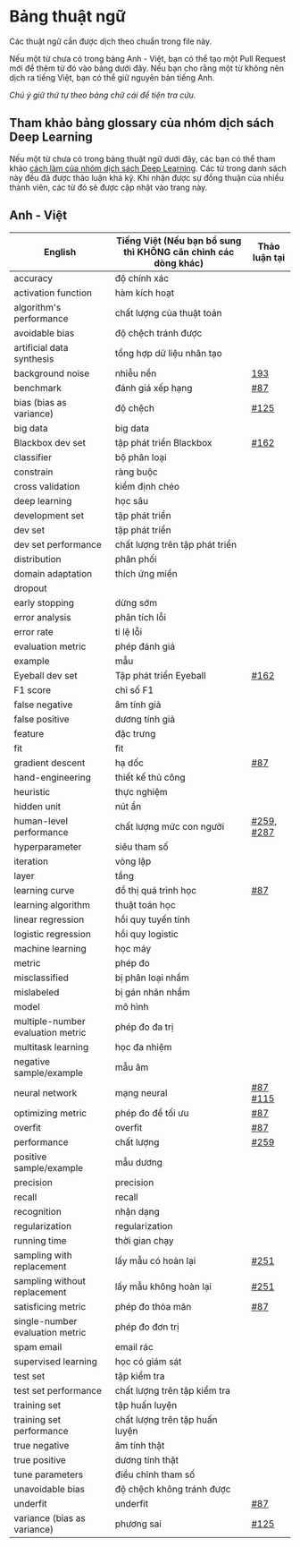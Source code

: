 # Bảng thuật ngữ

Các thuật ngữ cần được dịch theo chuẩn trong file này.

Nếu một từ chưa có trong bảng Anh - Việt, bạn có thể tạo một Pull Request mới để thêm từ đó vào bảng dưới đây.
Nếu bạn cho rằng một từ không nên dịch ra tiếng Việt, bạn có thể giữ nguyên bản tiếng Anh.

*Chú ý giữ thứ tự theo bảng chữ cái để tiện tra cứu.*

## Tham khảo bảng glossary của nhóm dịch sách Deep Learning

Nếu một từ chưa có trong bảng thuật ngữ dưới đây, các bạn có thể tham khảo [cách làm của nhóm dịch sách Deep Learning](https://docs.google.com/spreadsheets/d/1Hcd4AqR7Xzd08Ws0gwhZ-LX6XNzJKgCDy0VcFc3D66c/edit#gid=0). Các từ trong danh sách này đều đã được thảo luận khá kỹ. Khi nhận được sự đồng thuận của nhiều thành viên, các từ đó sẽ được cập nhật vào trang này.

## Anh - Việt


| English                           | Tiếng Việt (Nếu bạn bổ sung thì KHÔNG căn chỉnh các dòng khác) | Thảo luận tại                                                |
|-----------------------------------|----------------------------------------------------------------|--------------------------------------------------------------|
| accuracy                          | độ chính xác                                                   |                                                              |
| activation function               | hàm kích hoạt                                                  |                                                              |
| algorithm's performance           | chất lượng của thuật toán                                      |                                                              |
| avoidable bias                     | độ chệch tránh được                                           |                                                                                 |
| artificial data synthesis           | tổng hợp dữ liệu nhân tạo                                      |                                                              |
| background noise                  | nhiễu nền                                                      | [193](http://bit.ly/31ObyKI)                                 |
| benchmark                         | đánh giá xếp hạng                                              | [#87](http://bit.ly/2BvfPYA)                                 |
| bias (bias as variance)           | độ chệch                                                       | [#125](http://bit.ly/32HJI3S)                                |
| big data                          | big data                                                       |                                                              |
| Blackbox dev set                  | tập phát triển Blackbox                                        | [#162](http://bit.ly/2MVHcl7)                                |
| classifier                        | bộ phân loại                                                   |                                                              |
| constrain                         | ràng buộc                                                      |                                                              |
| cross validation                  | kiểm định chéo                                                 |                                                              |
| deep learning                     | học sâu                                                        |                                                              |
| development set                   | tập phát triển                                                 |                                                              |
| dev set                           | tập phát triển                                                 |                                                              |
| dev set performance               | chất lượng trên tập phát triển                                 |                                                              |
| distribution                      | phân phối                                                      |                                                              |
| domain adaptation                 | thích ứng miền                                                 |                                                              |
| dropout                           |                                                                |                                                              |
| early stopping                    | dừng sớm                                                       |                                                              |
| error analysis                    | phân tích lỗi                                                  |                                                              |
| error rate                        | tỉ lệ lỗi                                                      |                                                              |
| evaluation metric                 | phép đánh giá                                                  |                                                              |
| example                           | mẫu                                                            |                                                              |
| Eyeball dev set                   | Tập phát triển Eyeball                                         | [#162](http://bit.ly/2MVHcl7)                                |
| F1 score                          | chỉ số F1                                                      |                                                              |
| false negative                    | âm tính giả                                                    |                                                              |
| false positive                    | dương tính giả                                                 |                                                              |
| feature                           | đặc trưng                                                      |                                                              |
| fit                               | fit                                                            |                                                              |
| gradient descent                  | hạ dốc                                                         | [#87](http://bit.ly/2BvfPYA)                                 |
| hand-engineering                  | thiết kế thủ công                                              |                                                              |
| heuristic                         | thực nghiệm                                                    |                                                              |
| hidden unit                       | nút ẩn                                                         |                                                              |
| human-level performance           | chất lượng mức con người                                       | [#259](http://bit.ly/36IzQcB), [#287](http://bit.ly/33CJfjX) |
| hyperparameter                    | siêu tham số                                                   |                                                              |
| iteration                         | vòng lặp                                                       |                                                              |
| layer                             | tầng                                                           |                                                              |
| learning curve                    | đồ thị quá trình học                                           | [#87](http://bit.ly/2BvfPYA)                                 |
| learning algorithm                | thuật toán học                                                 |                                                              |
| linear regression                 | hồi quy tuyến tính                                             |                                                              |
| logistic regression               | hồi quy logistic                                               |                                                              |
| machine learning                  | học máy                                                        |                                                              |
| metric                            | phép đo                                                        |                                                              |
| misclassified                     | bị phân loại nhầm                                              |                                                              |
| mislabeled                        | bị gán nhãn nhầm                                               |                                                              |
| model                             | mô hình                                                        |                                                              |
| multiple-number evaluation metric | phép đo đa trị                                                 |                                                              |
| multitask learning                | học đa nhiệm                                                   |                                                              |
| negative sample/example           | mẫu âm                                                         |                                                              |
| neural network                    | mạng neural                                                    | [#87](http://bit.ly/2BvfPYA) [#115](http://bit.ly/2MAkizG)   |
| optimizing metric                 | phép đo để tối ưu                                              | [#87](http://bit.ly/2BvfPYA)                                 |
| overfit                           | overfit                                                        | [#87](http://bit.ly/2BvfPYA)                                 |
| performance                       | chất lượng                                                     | [#259](http://bit.ly/36IzQcB)                                |
| positive sample/example           | mẫu dương                                                      |                                                              |
| precision                         | precision                                                      |                                                              |
| recall                            | recall                                                         |                                                              |
| recognition                       | nhận dạng                                                      |                                                              |
| regularization                    | regularization                                                 |                                                              |
| running time                      | thời gian chạy                                                 |                                                              |
| sampling with replacement         | lấy mẫu có hoàn lại                                            | [#251](http://bit.ly/34wQuKr)                                |
| sampling without replacement      | lấy mẫu không hoàn lại                                         | [#251](http://bit.ly/34wQuKr)                                |
| satisficing metric                | phép đo thỏa mãn                                               | [#87](http://bit.ly/2BvfPYA)                                 |
| single-number evaluation metric   | phép đo đơn trị                                                |                                                              |
| spam email                        | email rác                                                      |                                                              |
| supervised learning               | học có giám sát                                                |                                                              |
| test set                          | tập kiểm tra                                                   |                                                              |
| test set performance              | chất lượng trên tập kiểm tra                                   |                                                              |
| training set                      | tập huấn luyện                                                 |                                                              |
| training set performance          | chất lượng trên tập huấn luyện                                 |                                                              |
| true negative                     | âm tính thật                                                   |                                                              |
| true positive                     | dương tính thật                                                |                                                              |
| tune parameters                   | điều chỉnh tham số                                             |                                                              |
| unavoidable bias                  | độ chệch không tránh được                                      |                                                              |
| underfit                          | underfit                                                       | [#87](http://bit.ly/2BvfPYA)                                 |
| variance (bias as variance)       | phương sai                                                     | [#125](http://bit.ly/32HJI3S)                                |
